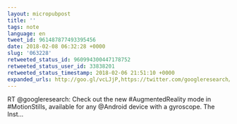 ```yaml
---
layout: micropubpost
title: ''
tags: note
language: en
tweet_id: 961487877493395456
date: 2018-02-08 06:32:28 +0000
slug: '063228'
retweeted_status_id: 960994300447178752
retweeted_status_user_id: 33838201
retweeted_status_timestamp: 2018-02-06 21:51:10 +0000
expanded_urls: http://goo.gl/vcLJjP,https://twitter.com/googleresearch/status/960994300447178752/photo/1
---
```

RT @googleresearch: Check out the new #AugmentedReality mode in #MotionStills, available for any @Android device with a gyroscope. The Inst…
